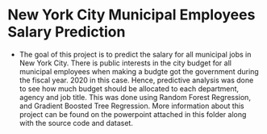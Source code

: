 # New York City Municipal Employees Salary Prediction
- The goal of this project is to predict the salary for all municipal jobs in New York City.
  There is public interests in the city budget for all municipal employees when making a budgte got the government during the fiscal year. 2020 in this case.
  Hence, predictive analysis was done to see how much budget should be allocated to each department, agency and job title. This was done
  using Random Forest Regression, and Gradient Boosted Tree Regression. More information about this project can be found on the powerpoint attached in this folder
  along with the source code and dataset.
